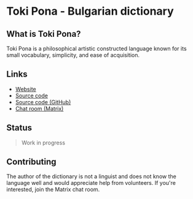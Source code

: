 # Toki Pona - Bulgarian dictionary

## What is Toki Pona?

Toki Pona is a philosophical artistic constructed language known for its small
vocabulary, simplicity, and ease of acquisition.

## Links

* [Website](https://salif.github.io/tok-bul-dict/README.en.html)
* [Source code](https://codeberg.org/salif/tok-bul-dict)
* [Source code \(GitHub\)](https://github.com/salif/tok-bul-dict)
* [Chat room \(Matrix\)](https://matrix.to/#/#tok-bul-dictionary:mozilla.org)

## Status

> Work in progress

## Contributing

The author of the dictionary is not a linguist and does not know the language
well and would appreciate help from volunteers. If you're interested, join the
Matrix chat room.
